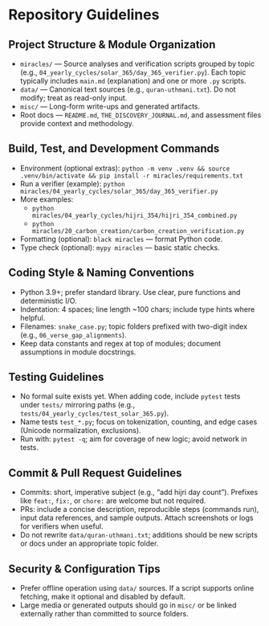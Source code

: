 # Repository Guidelines

## Project Structure & Module Organization

- `miracles/` — Source analyses and verification scripts grouped by topic (e.g., `04_yearly_cycles/solar_365/day_365_verifier.py`). Each topic typically includes `main.md` (explanation) and one or more `.py` scripts.
- `data/` — Canonical text sources (e.g., `quran-uthmani.txt`). Do not modify; treat as read-only input.
- `misc/` — Long-form write-ups and generated artifacts.
- Root docs — `README.md`, `THE_DISCOVERY_JOURNAL.md`, and assessment files provide context and methodology.

## Build, Test, and Development Commands

- Environment (optional extras): `python -m venv .venv && source .venv/bin/activate && pip install -r miracles/requirements.txt`
- Run a verifier (example): `python miracles/04_yearly_cycles/solar_365/day_365_verifier.py`
- More examples:
  - `python miracles/04_yearly_cycles/hijri_354/hijri_354_combined.py`
  - `python miracles/20_carbon_creation/carbon_creation_verification.py`
- Formatting (optional): `black miracles`  — format Python code.
- Type check (optional): `mypy miracles`  — basic static checks.

## Coding Style & Naming Conventions

- Python 3.9+; prefer standard library. Use clear, pure functions and deterministic I/O.
- Indentation: 4 spaces; line length ~100 chars; include type hints where helpful.
- Filenames: `snake_case.py`; topic folders prefixed with two-digit index (e.g., `06_verse_gap_alignments`).
- Keep data constants and regex at top of modules; document assumptions in module docstrings.

## Testing Guidelines

- No formal suite exists yet. When adding code, include `pytest` tests under `tests/` mirroring paths (e.g., `tests/04_yearly_cycles/test_solar_365.py`).
- Name tests `test_*.py`; focus on tokenization, counting, and edge cases (Unicode normalization, exclusions).
- Run with: `pytest -q`; aim for coverage of new logic; avoid network in tests.

## Commit & Pull Request Guidelines

- Commits: short, imperative subject (e.g., “add hijri day count”). Prefixes like `feat:`, `fix:`, or `chore:` are welcome but not required.
- PRs: include a concise description, reproducible steps (commands run), input data references, and sample outputs. Attach screenshots or logs for verifiers when useful.
- Do not rewrite `data/quran-uthmani.txt`; additions should be new scripts or docs under an appropriate topic folder.

## Security & Configuration Tips

- Prefer offline operation using `data/` sources. If a script supports online fetching, make it optional and disabled by default.
- Large media or generated outputs should go in `misc/` or be linked externally rather than committed to source folders.

